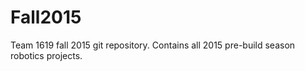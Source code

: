 # Fall2015
Team 1619 fall 2015 git repository. Contains all 2015 pre-build season robotics projects. 
